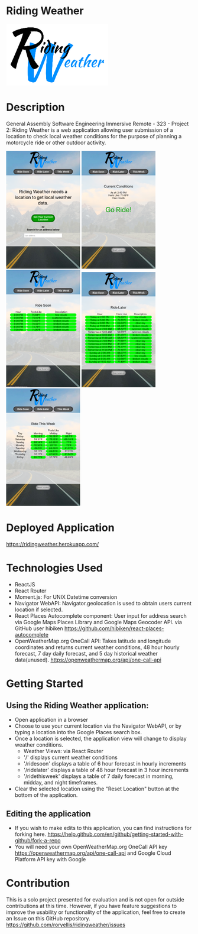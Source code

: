 # Riding Weather
![Riding Weather Logo](https://raw.githubusercontent.com/roryellis/ridingweather/dev/public/logo-full.png)

# Description

General Assembly Software Engineering Immersive Remote - 323 - Project 2:
Riding Weather is a web application allowing user submission of a location to check local weather conditions for the purpose of planning a motorcycle ride or other outdoor activity.

<img src="https://github.com/roryellis/ridingweather/blob/dev/public/home-needlocation.png?raw=true" alt="Need Location View" width="200"/>
<img src="https://github.com/roryellis/ridingweather/blob/dev/public/home-currentweather.png?raw=true" alt="Current Weather View" width="200"/>
<img src="https://github.com/roryellis/ridingweather/blob/dev/public/ridesoon.png?raw=true" alt="Ride Soon View" width="200"/>
<img src="https://github.com/roryellis/ridingweather/blob/dev/public/ridelater.png?raw=true" alt="Ride Later View" width="200"/>
<img src="https://github.com/roryellis/ridingweather/blob/dev/public/ridethisweek.png?raw=true" alt="Ride This Week View" width="200"/>

# Deployed Application

https://ridingweather.herokuapp.com/

# Technologies Used

- ReactJS
- React Router
- Moment.js: For UNIX Datetime conversion
- Navigator WebAPI: Navigator.geolocation is used to obtain users current location if selected.
- React Places Autocomplete component: User input for address search via Google Maps Places Library and Google Maps Geocoder API. via GitHub user hibiken https://github.com/hibiken/react-places-autocomplete
- OpenWeatherMap.org OneCall API: Takes latitude and longitude coordinates and returns current weather conditions, 48 hour hourly forecast, 7 day daily forecast, and 5 day historical weather data(unused). https://openweathermap.org/api/one-call-api

# Getting Started

## Using the Riding Weather application:
- Open application in a browser
- Choose to use your current location via the Navigator WebAPI, or by typing a location into the Google Places search box.
- Once a location is selected, the application view will change to display weather conditions.
  - Weather Views: via React Router
  - '/' displays current weather conditions
  - '/ridesoon' displays a table of 6 hour forecast in hourly increments
  - '/ridelater' displays a table of 48 hour forecast in 3 hour increments
  - '/ridethisweek' displays a table of 7 daily forecast in morning, midday, and night timeframes.
- Clear the selected location using the "Reset Location" button at the bottom of the application.

## Editing the application
- If you wish to make edits to this application, you can find instructions for forking here. https://help.github.com/en/github/getting-started-with-github/fork-a-repo
- You will need your own OpenWeatherMap.org OneCall API key https://openweathermap.org/api/one-call-api and Google Cloud Platform API key with Google 


# Contribution
This is a solo project presented for evaluation and is not open for outside contributions at this time. However, if you have feature suggestions to improve the usability or functionality of the application, feel free to create an Issue on this GitHub repository. https://github.com/roryellis/ridingweather/issues 